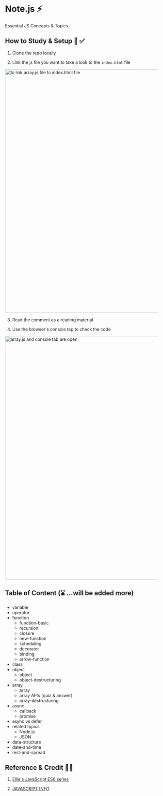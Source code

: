 # Note.js ⚡️

Essential JS Concepts & Topics


## How to Study & Setup 📖 ✅

1. Clone the repo locally

2. Link the js file you want to take a look to the `index.html` file

<img src="https://i.imgur.com/4IHxPhg.png " alt="to link array.js file to index.html file" width="800"/>

3. Read the comment as a reading material

4. Use the browser's console tap to check the code

<img src="https://i.imgur.com/mKpI0kl.png" alt="array.js and console tab are open" width="800"/>

## Table of Content (⌛ ...will be added more)

- variable
-  operator
-  function
   -  function-basic
   -  recursion
   -  closure
   -  new-function
   -  scheduling
   -  decorator
   -  binding
   -  arrow-function
-  class
-  object
   -  object
   -  object-destructuring
-  array
   -  array
   -  array APIs (quiz & answer)
   -  array-destructuring
-  async 
   - callback
   - promise
-  async vs defer 
-  related topics
   - Node.js
   -  JSON
-  data-structure
-  date-and-time
-  rest-and-spread


## Reference & Credit 👏🏼

1. [Ellie's JavaScript ES6 series](https://youtu.be/wcsVjmHrUQg) 

2. [JAVASCRIPT INFO](https://javascript.info/)

